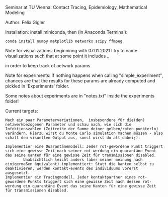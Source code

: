 Seminar at TU Vienna: Contact Tracing, Epidemiology, Mathematical Modeling

Author: Felix Gigler



Installation:
	install miniconda, then (in Anaconda Terminal):

	conda install numpy matplotlib networkx scipy ffmpeg

Note for visualizations:
	beginninng with 07.01.2021 I try to name visualizations such that at some point it includes <nr of nodes>_<p> in order to keep track of network params

Note for experiments:
	if nothing happens when calling "simple_experiment", chances are that the results for these params are already computed and pickled in 'Experiments' folder.
	
Some notes about experiments are in "notes.txt" inside the experiments folder!

Current targets:
	
	Mach ein paar Parametervariationen,  insbesondere für die(den) netzwerkbezogenen Parameter und schau nach, wie sich die Infektionszahlen (Zeitreihe der Summe deiner gelben/roten punkterln) verändern. Hierzu wirst du Monte Carlo simulation machen müssen - also schalt den visuellen Output aus, sonst wirst du alt dabei;). 
		    
	Implementier eine Quarantänemodell: Jeder rot-gewordene Punkt triggert sich eine gewisse Zeit nach seiner rot-werdung ein quarantäne Event das seine Kanten für eine gewisse Zeit für transmissionen disabled.
    		Unabsichtlich leicht anders (aber meiner meinung nach einigermaßen äquivalent) implementiert: Statt die kanten selbst zu deaktivieren, werden kontakt-events des individuums vorerst ausgesetzt.
	Implementier ein Tracingmodell. Jeder kontaktpartner eines rot-gewordene Punkts triggert sich eine gewisse Zeit nach dessen rot-werdung ein quarantäne Event das seine Kanten für eine gewisse Zeit für transmissionen disabled.
